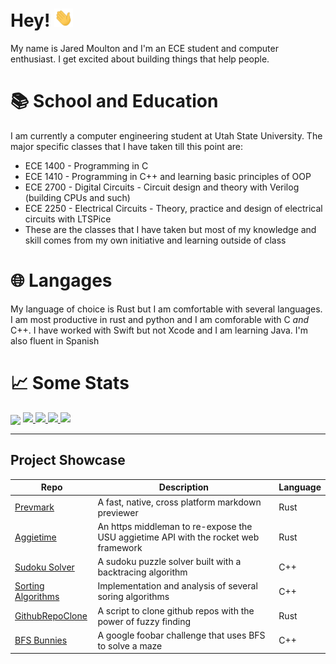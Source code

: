 [username]: jrmoulton

# Hey! <img src="https://raw.githubusercontent.com/jrmoulton/jrmoulton/master/images/wave.gif" width="30px">

My name is Jared Moulton and I'm an ECE student and computer enthusiast. I get excited about building things that help people. 

# 📚 School and Education

I am currently a computer engineering student at Utah State University. The major specific classes that I have taken till this point are:
- ECE 1400 - Programming in C
- ECE 1410 - Programming in C++ and learning basic principles of OOP
- ECE 2700 - Digital Circuits - Circuit design and theory with Verilog (building CPUs and such)
- ECE 2250 - Electrical Circuits - Theory, practice and design of electrical circuits with LTSPice
- These are the classes that I have taken but most of my knowledge and skill comes from my own initiative and learning outside of class

# 🌐 Langages
My language of choice is Rust but I am comfortable with several languages. I am most productive in rust and python and I am comforable with C *and* C++. I have worked with Swift but not Xcode and I am learning Java. I'm also fluent in Spanish

# 📈 Some Stats
<img align="center" src="https://github-readme-stats.vercel.app/api/top-langs/?username=jrmoulton&hide=Jupyter Notebook, Makefile, Vim script, Shell, tcl, html, JavaScript&title_color=ffffff&text_color=c9cacc&icon_color=2bbc8a&bg_color=1d1f21&count_private=false" />

<!---<img align="center" src="https://github-readme-stats.vercel.app/api?username=jrmoulton&show_icons=true&line_height=27&count_private=true&title_color=ffffff&text_color=c9cacc&icon_color=2bbc8a&bg_color=1d1f21" alt="Martin's GitHub Stats" /> --->

<a href="https://github.com/jrmoulton/Learn-DL/blob/master/dense.py">
  <img src=https://img.shields.io/badge/Code-Python-informational?style=flat&logo=python&logoColor=white&color=2bbc8a />
</a>
<a href="https://github.com/jrmoulton/parallel_mandelbrot">
  <img src=https://img.shields.io/badge/Code-Rust-informational?style=flat&logo=rust&logoColor=white&color=F95 />
</a>
<a href="https://github.com/jrmoulton/Sodoku-Solver">
  <img src=https://img.shields.io/badge/Code-C++-informational?style=flat&logo=C&logoColor=white&color=C00 />
</a>
<a href="https://jrmoulton.com">
  <img src=https://img.shields.io/badge/Cloud-Digital_Ocean-informational?style=flat&logo=digitalocean&logoColor=white&color=22F />
</a>

___  
Project Showcase
----------------

| Repo         | Description     | Language |
|--------------|-----------|------------|
| [Prevmark](https://github.com/jrmoulton/prevmark) | A fast, native, cross platform markdown previewer | Rust        |
| [Aggietime](https://github.com/jrmoulton/Aggietime) | An https middleman to re-expose the USU aggietime API with the rocket web framework | Rust        |
| [Sudoku Solver](https://github.com/jrmoulton/Sudoku-Solver) | A sudoku puzzle solver built with a backtracing algorithm | C++        |
| [Sorting Algorithms](https://github.com/jrmoulton/Sorting-Algos) | Implementation and analysis of several soring algorithms | C++        |
| [GithubRepoClone](https://github.com/jrmoulton/github-repo-clone) | A script to clone github repos with the power of fuzzy finding | Rust        |
| [BFS Bunnies](https://github.com/jrmoulton/BFS-Bunnies) | A google foobar challenge that uses BFS to solve a maze | C++        |
